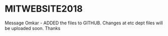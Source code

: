 # MITWEBSITE2018
Message Omkar - 
ADDED the files to GITHUB.
Changes at etc dept files will be uploaded soon.
Thanks
